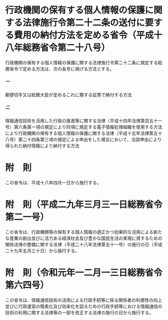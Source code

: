 # 行政機関の保有する個人情報の保護に関する法律施行令第二十二条の送付に要する費用の納付方法を定める省令（平成十八年総務省令第二十八号）
行政機関の保有する個人情報の保護に関する法律施行令第二十二条に規定する総務省令で定める方法は、次の各号に掲げる方法とする。
##### 一
郵便切手又は総務大臣が定めるこれに類する証票で納付する方法
##### 二
情報通信技術を活用した行政の推進等に関する法律（平成十四年法律第百五十一号）第六条第一項の規定により同項に規定する電子情報処理組織を使用する方法により行政機関の保有する個人情報の保護に関する法律（平成十五年法律第五十八号）第二十四条第三項の規定による申出をした場合において、当該申出により得られた納付情報により納付する方法
# 附　則
この省令は、平成十八年四月一日から施行する。
# 附　則（平成二九年三月三一日総務省令第二一号）
この省令は、行政機関等の保有する個人情報の適正かつ効果的な活用による新たな産業の創出並びに活力ある経済社会及び豊かな国民生活の実現に資するための関係法律の整備に関する法律（平成二十八年法律第五十一号）の施行の日（平成二十九年五月三十日）から施行する。
# 附　則（令和元年一二月一三日総務省令第六四号）
この省令は、情報通信技術の活用による行政手続等に係る関係者の利便性の向上並びに行政運営の簡素化及び効率化を図るための行政手続等における情報通信の技術の利用に関する法律等の一部を改正する法律の施行の日から施行する。
